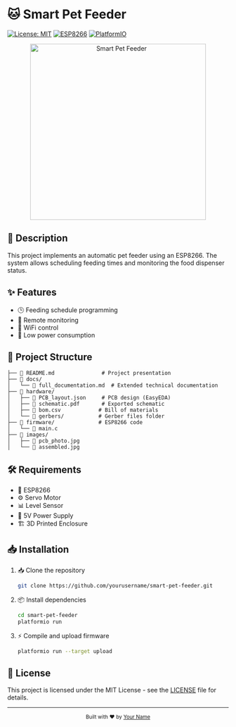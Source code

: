 # 🐱 Smart Pet Feeder

[![License: MIT](https://img.shields.io/badge/License-MIT-yellow.svg)](https://opensource.org/licenses/MIT)
[![ESP8266](https://img.shields.io/badge/ESP8266-NodeMCU-orange)](https://www.espressif.com/en/products/socs/esp8266)
[![PlatformIO](https://img.shields.io/badge/PlatformIO-IDE-blue)](https://platformio.org/)

<div align="center">
  <img src="./images/assembled.jpg" alt="Smart Pet Feeder" width="400"/>
</div>

## 📝 Description

This project implements an automatic pet feeder using an ESP8266. The system allows scheduling feeding times and monitoring the food dispenser status.

## ✨ Features

- 🕒 Feeding schedule programming
- 📱 Remote monitoring
- 📶 WiFi control
- 🔋 Low power consumption

## 📁 Project Structure

```
├── 📄 README.md               # Project presentation
├── 📂 docs/
│   └── 📄 full_documentation.md  # Extended technical documentation
├── 📂 hardware/
│   ├── 📄 PCB_layout.json     # PCB design (EasyEDA)
│   ├── 📄 schematic.pdf       # Exported schematic
│   ├── 📄 bom.csv            # Bill of materials
│   └── 📂 gerbers/           # Gerber files folder
├── 📂 firmware/              # ESP8266 code
│   └── 📄 main.c
├── 📂 images/
│   ├── 📄 pcb_photo.jpg
│   └── 📄 assembled.jpg
```

## 🛠️ Requirements

- 🔌 ESP8266
- ⚙️ Servo Motor
- 📊 Level Sensor
- 🔌 5V Power Supply
- 🏗️ 3D Printed Enclosure

## 📥 Installation

1. 📥 Clone the repository
   ```bash
   git clone https://github.com/yourusername/smart-pet-feeder.git
   ```
2. 📦 Install dependencies
   ```bash
   cd smart-pet-feeder
   platformio run
   ```
3. ⚡ Compile and upload firmware
   ```bash
   platformio run --target upload
   ```

## 📄 License

This project is licensed under the MIT License - see the [LICENSE](LICENSE) file for details.

---

<div align="center">
  <sub>Built with ❤️ by <a href="https://github.com/yourusername">Your Name</a></sub>
</div>
